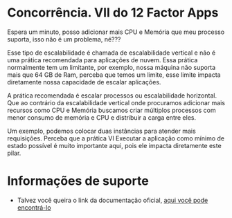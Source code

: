 # Concorrência. VII do 12 Factor Apps

Espera um minuto, posso adicionar mais CPU e Memória que meu processo
suporta, isso não é um problema, né???

Esse tipo de escalabilidade é chamada de escalabilidade vertical e não é uma prática
recomendada para aplicações de nuvem. Essa prática normalmente tem um limitante,
por exemplo, nossa máquina não suporta mais que 64 GB de Ram, perceba que temos um limite,
esse limite impacta diretamente nossa capacidade de escalar aplicações.

A prática recomendada é escalar processos ou escalabilidade horizontal.
Que ao contrário da escalabilidade vertical onde procuramos adicionar mais
recursos como CPU e Memória buscamos criar múltiplos processos com menor consumo
de memória e CPU e distribuir a carga entre eles.

Um exemplo, podemos colocar duas instâncias para atender mais requisições.
Perceba que a prática VI Executar a aplicação como mínimo de estado possível
é muito importante aqui, pois ele impacta diretamente este pilar.

# Informações de suporte

* Talvez você queira o link da documentação oficial, [aqui você pode encontrá-lo](https://12factor.net/pt_br/concurrency) 



